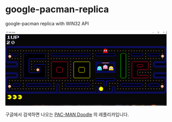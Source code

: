 # google-pacman-replica
google-pacman replica with WIN32 API

<img src='https://github.com/teumal/google-pacman-replica/blob/main/pacman%20screenshot.PNG?raw=true'></img>

구글에서 검색하면 나오는 [PAC-MAN Doodle](https://www.google.com/search?q=%ED%8C%A9%EB%A7%A8&sxsrf=AJOqlzXBLCsyMjlyfYBAdCktiTSromhGOQ%3A1675050104488&source=hp&ei=eDzXY5qqG5vw4-EPz-mc4As&iflsig=AK50M_UAAAAAY9dKiHjFIRKgkVezUuriGxuUGaxih4ap&oq=&gs_lcp=Cgdnd3Mtd2l6EAMYAzIHCCMQ6gIQJzIHCCMQ6gIQJzIHCCMQ6gIQJzIHCCMQ6gIQJzIHCCMQ6gIQJzIHCCMQ6gIQJzIHCCMQ6gIQJzIHCCMQ6gIQJzIHCCMQ6gIQJzIHCCMQ6gIQJ1AAWABg7hRoAXAAeACAAQCIAQCSAQCYAQCwAQo&sclient=gws-wiz) 의 레플리카입니다. <br>


